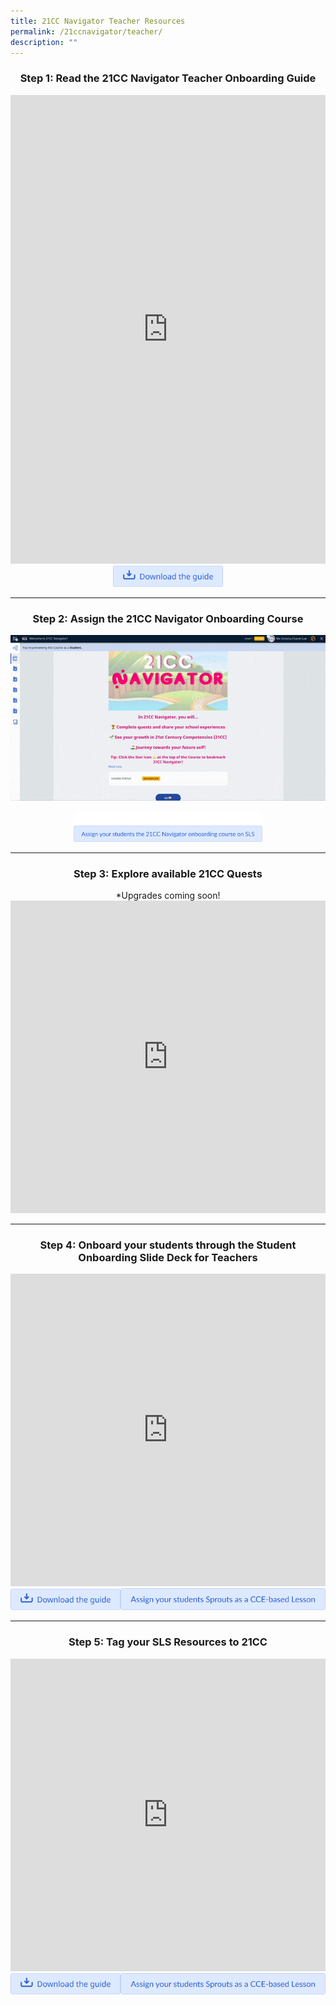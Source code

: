 ```yaml
---
title: 21CC Navigator Teacher Resources
permalink: /21ccnavigator/teacher/
description: ""
---
```

<center><h3>Step 1: Read the 21CC Navigator Teacher Onboarding Guide</h3></center>

<iframe src="https://docs.google.com/document/d/e/2PACX-1vSSZ2kGG1c1vmali3lO9qR5SqHtYfr5S-A70yjOVGfB6q52fizZX52ddu5l1YEvN7xLXR83Jk9MnL58/pub?embedded=true" width="100%" height="750" frameborder="0" marginheight="0" marginwidth="0">Loading…</iframe>

<center><a href="https://docs.google.com/document/d/18AicZx2w6H3NFFrFStIqhol8jltJ1mHLzsVKzJ4DToY/copy" target="_blank" rel="noopener noreferrer"><img src="/images/Buttons/download-the-guide.png" style="width:35%; display: inline;"></a></center>

-------

<center><h3>Step 2: Assign the 21CC Navigator Onboarding Course</h3></center>

![Welcome to 21CC Navigator Onboarding Course](/images/21CC%20Navigator/welcome%20to%2021cc%20navigator%20course.gif)

<center><a href="https://vle.learning.moe.edu.sg/mrv/my-library/lesson/view/c281a2ab-9257-4815-ac64-1c16aca0a625/cover" target="_blank" rel="noopener noreferrer"><img src="/images/Buttons/assign%20your%20students%2021cc%20n.png" style="width:60%; display: inline;"></a></center>

-------

<center><h3>Step 3: Explore available 21CC Quests</h3></center>
<center>*Upgrades coming soon!</center>

<iframe src="https://docs.google.com/presentation/d/e/2PACX-1vRPRngQQ1tmIsR2cIYebxL3EUXFNuNIHwMcgxTVqF_I0I-x5Za8F89rcJWj-NA1EMYNUsYjhYCNe12K/embed?start=false&amp;loop=true&amp;delayms=10000" frameborder="0" width="100%" height="500" allowfullscreen="true"></iframe>

-------

<center><h3>Step 4: Onboard your students through the Student Onboarding Slide Deck for Teachers </h3></center>

<iframe src="https://docs.google.com/presentation/d/e/2PACX-1vRMACOVHau2C13HIdmu5fdz-4oS1L3BIfkPK12zoIMFrcgUlcf1lAbipD0hP_H_Iw/embed?start=false&amp;loop=true&amp;delayms=10000" frameborder="0" width="100%" height="500" allowfullscreen="true"></iframe>

<center><a href="/files/Sprouts%20Poster%20Guide%20for%20Teachers.pdf" target="_blank" rel="noopener noreferrer"><img src="/images/Buttons/download-the-guide.png" style="width:35%; display: inline;"></a><a href="https://vle.learning.moe.edu.sg/mrv/community-gallery/lesson/view/0c950a52-a7e0-486a-bc4d-d8c0ba256b98/cover" target="_blank" rel="noopener noreferrer"><img src="/images/Buttons/assign%20your%20students%20sprouts%20cce.png" style="width:65%; display: inline;"></a></center>

-------

<center><h3>Step 5: Tag your SLS Resources to 21CC</h3></center>

<iframe src="https://docs.google.com/presentation/d/e/2PACX-1vTctd7FuhNOdF_EoZ7fc45nE3X-YLr6ye_EUisINZtYuCGmAw-jQWsEQYUeol0kLQ/embed?start=false&amp;loop=true&amp;delayms=10000" frameborder="0" width="100%" height="500" allowfullscreen="true"></iframe>

<center><a href="/files/Sprouts%20Poster%20Guide%20for%20Teachers.pdf" target="_blank" rel="noopener noreferrer"><img src="/images/Buttons/download-the-guide.png" style="width:35%; display: inline;"></a><a href="https://vle.learning.moe.edu.sg/mrv/community-gallery/lesson/view/0c950a52-a7e0-486a-bc4d-d8c0ba256b98/cover" target="_blank" rel="noopener noreferrer"><img src="/images/Buttons/assign%20your%20students%20sprouts%20cce.png" style="width:65%; display: inline;"></a></center>
